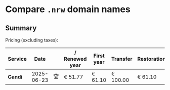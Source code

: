 # Compare `.nrw` domain names

## Summary

Pricing (excluding taxes):

| Service | Date |  | / Renewed year | First year | Transfer | Restoration |
|--|--|--|--|--|--|--|
| **Gandi** | 2025-06-23 | 🏆 | € 51.77 | € 61.10 | € 100.00 | € 61.10 |
